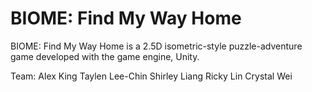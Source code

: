 # BIOME: Find My Way Home
BIOME: Find My Way Home is a 2.5D isometric-style puzzle-adventure game developed with the game engine, Unity.

Team:
Alex King
Taylen Lee-Chin
Shirley Liang
Ricky Lin
Crystal Wei
